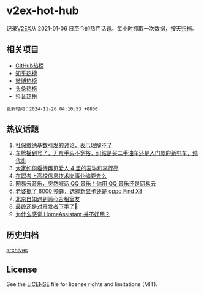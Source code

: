 # v2ex-hot-hub

 记录[V2EX](https://www.v2ex.com/)从 2021-01-06 日至今的热门话题。每小时抓取一次数据，按天[归档](archives)。
 
 ## 相关项目

- [GitHub热榜](https://github.com/lonnyzhang423/github-hot-hub)
- [知乎热榜](https://github.com/lonnyzhang423/zhihu-hot-hub)
- [微博热榜](https://github.com/lonnyzhang423/weibo-hot-hub)
- [头条热榜](https://github.com/lonnyzhang423/toutiao-hot-hub)
- [抖音热榜](https://github.com/lonnyzhang423/douyin-hot-hub)


 `更新时间：2024-11-26 04:10:53 +0800`

## 热议话题

1. [社保缴纳基数引发的讨论，表示理解不了](https://www.v2ex.com/t/1092285)
1. [车牌摇到号了，无奈手头不宽裕，纠结是买二手油车还是入门款的新电车，纯代步](https://www.v2ex.com/t/1092377)
1. [大家如何看待再见爱人 4 里的麦琳和李行亮](https://www.v2ex.com/t/1092341)
1. [在职考上高校信息技术岗事业编要去么](https://www.v2ex.com/t/1092271)
1. [网易云音乐，突然喊话 QQ 音乐！你用 QQ 音乐还是网易云](https://www.v2ex.com/t/1092401)
1. [老婆批了 6000 预算，选择新显卡还是 oppo Find X8](https://www.v2ex.com/t/1092504)
1. [北京自如遇到恶心合租室友](https://www.v2ex.com/t/1092317)
1. [最终还是对开发者下手了🤣](https://www.v2ex.com/t/1092326)
1. [为什么感觉 HomeAssistant 并不好用？](https://www.v2ex.com/t/1092415)

## 历史归档

[archives](archives)

## License

See the [LICENSE](LICENSE) file for license rights and limitations (MIT).
